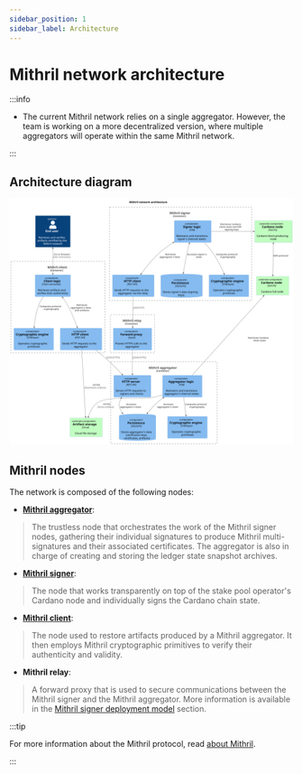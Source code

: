 ```yaml
---
sidebar_position: 1
sidebar_label: Architecture
---
```


# Mithril network architecture

:::info

* The current Mithril network relies on a single aggregator. However, the team is working on a more decentralized version, where multiple aggregators will operate within the same Mithril network.

:::

## Architecture diagram

[![Architecture](images/architecture.svg)](images/architecture.svg)

## Mithril nodes

The network is composed of the following nodes:

* [**Mithril aggregator**](./aggregator.md):

> The trustless node that orchestrates the work of the Mithril signer nodes, gathering their individual signatures to produce Mithril multi-signatures and their associated certificates. The aggregator is also in charge of creating and storing the ledger state snapshot archives.

* [**Mithril signer**](./signer.md):

> The node that works transparently on top of the stake pool operator's Cardano node and individually signs the Cardano chain state.

* [**Mithril client**](./client.md):

> The node used to restore artifacts produced by a Mithril aggregator. It then employs Mithril cryptographic primitives to verify their authenticity and validity.

* **Mithril relay**:

> A forward proxy that is used to secure communications between the Mithril signer and the Mithril aggregator. More information is available in the [Mithril signer deployment model](../../manual/getting-started/run-signer-node#mithril-signer-deployment-model) section.

:::tip

For more information about the Mithril protocol, read [about Mithril](../mithril-protocol/protocol.md).

:::